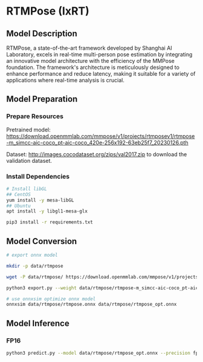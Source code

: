 # RTMPose (IxRT)

## Model Description

RTMPose, a state-of-the-art framework developed by Shanghai AI Laboratory, excels in real-time multi-person pose estimation by integrating an innovative model architecture with the efficiency of the MMPose foundation. The framework's architecture is meticulously designed to enhance performance and reduce latency, making it suitable for a variety of applications where real-time analysis is crucial.

## Model Preparation

### Prepare Resources

Pretrained model: <https://download.openmmlab.com/mmpose/v1/projects/rtmposev1/rtmpose-m_simcc-aic-coco_pt-aic-coco_420e-256x192-63eb25f7_20230126.pth>

Dataset: <http://images.cocodataset.org/zips/val2017.zip> to download the validation dataset.

### Install Dependencies

```bash
# Install libGL
## CentOS
yum install -y mesa-libGL
## Ubuntu
apt install -y libgl1-mesa-glx

pip3 install -r requirements.txt
```

## Model Conversion

```bash
# export onnx model

mkdir -p data/rtmpose

wget -P data/rtmpose/ https://download.openmmlab.com/mmpose/v1/projects/rtmposev1/rtmpose-m_simcc-aic-coco_pt-aic-coco_420e-256x192-63eb25f7_20230126.pth

python3 export.py --weight data/rtmpose/rtmpose-m_simcc-aic-coco_pt-aic-coco_420e-256x192-63eb25f7_20230126.pth --cfg rtmpose-m_8xb256-420e_coco-256x192.py --input 1,3,256,192  --output data/rtmpose/rtmpose.onnx

# use onnxsim optimize onnx model
onnxsim data/rtmpose/rtmpose.onnx data/rtmpose/rtmpose_opt.onnx
```

## Model Inference

### FP16

```bash
python3 predict.py --model data/rtmpose/rtmpose_opt.onnx --precision fp16 --img_path demo/demo.jpg
```
